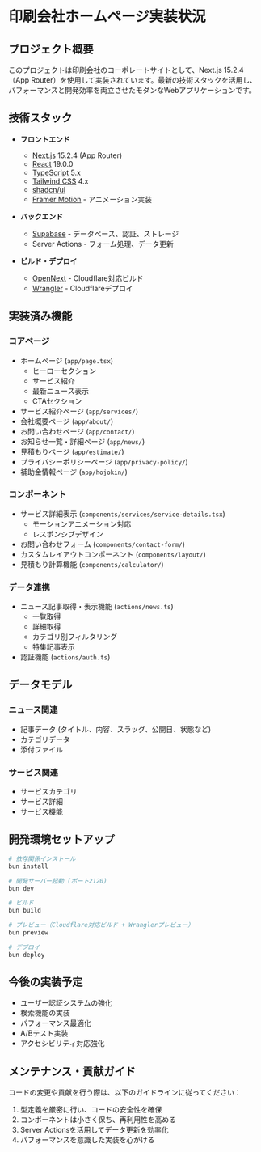 # 印刷会社ホームページ実装状況

## プロジェクト概要

このプロジェクトは印刷会社のコーポレートサイトとして、Next.js 15.2.4（App Router）を使用して実装されています。最新の技術スタックを活用し、パフォーマンスと開発効率を両立させたモダンなWebアプリケーションです。

## 技術スタック

- **フロントエンド**
  - [Next.js](https://nextjs.org/) 15.2.4 (App Router)
  - [React](https://react.dev/) 19.0.0
  - [TypeScript](https://www.typescriptlang.org/) 5.x
  - [Tailwind CSS](https://tailwindcss.com/) 4.x
  - [shadcn/ui](https://ui.shadcn.com/)
  - [Framer Motion](https://www.framer.com/motion/) - アニメーション実装

- **バックエンド**
  - [Supabase](https://supabase.io/) - データベース、認証、ストレージ
  - Server Actions - フォーム処理、データ更新

- **ビルド・デプロイ**
  - [OpenNext](https://opennextjs.com/) - Cloudflare対応ビルド
  - [Wrangler](https://developers.cloudflare.com/workers/wrangler/) - Cloudflareデプロイ

## 実装済み機能

### コアページ
- ホームページ (`app/page.tsx`)
  - ヒーローセクション
  - サービス紹介
  - 最新ニュース表示
  - CTAセクション
- サービス紹介ページ (`app/services/`)
- 会社概要ページ (`app/about/`)
- お問い合わせページ (`app/contact/`)
- お知らせ一覧・詳細ページ (`app/news/`)
- 見積もりページ (`app/estimate/`)
- プライバシーポリシーページ (`app/privacy-policy/`)
- 補助金情報ページ (`app/hojokin/`)

### コンポーネント
- サービス詳細表示 (`components/services/service-details.tsx`)
  - モーションアニメーション対応
  - レスポンシブデザイン
- お問い合わせフォーム (`components/contact-form/`)
- カスタムレイアウトコンポーネント (`components/layout/`)
- 見積もり計算機能 (`components/calculator/`)

### データ連携
- ニュース記事取得・表示機能 (`actions/news.ts`)
  - 一覧取得
  - 詳細取得
  - カテゴリ別フィルタリング
  - 特集記事表示
- 認証機能 (`actions/auth.ts`)

## データモデル

### ニュース関連
- 記事データ (タイトル、内容、スラッグ、公開日、状態など)
- カテゴリデータ
- 添付ファイル

### サービス関連
- サービスカテゴリ
- サービス詳細
- サービス機能

## 開発環境セットアップ

```bash
# 依存関係インストール
bun install

# 開発サーバー起動 (ポート2120)
bun dev

# ビルド
bun build

# プレビュー（Cloudflare対応ビルド + Wranglerプレビュー）
bun preview

# デプロイ
bun deploy
```

## 今後の実装予定

- ユーザー認証システムの強化
- 検索機能の実装
- パフォーマンス最適化
- A/Bテスト実装
- アクセシビリティ対応強化

## メンテナンス・貢献ガイド

コードの変更や貢献を行う際は、以下のガイドラインに従ってください：

1. 型定義を厳密に行い、コードの安全性を確保
2. コンポーネントは小さく保ち、再利用性を高める
3. Server Actionsを活用してデータ更新を効率化
4. パフォーマンスを意識した実装を心がける
